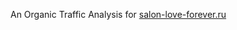 <p>An Organic Traffic Analysis for <a href="https://www.salon-love-forever.ru">salon-love-forever.ru</a></p>
